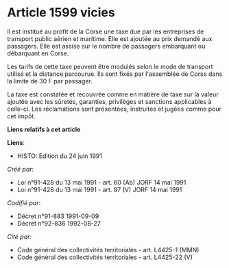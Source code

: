 # Article 1599 vicies

Il est institué au profit de la Corse une taxe due par les entreprises de transport public aérien et maritime. Elle est
ajoutée au prix demandé aux passagers. Elle est assise sur le nombre de passagers embarquant ou débarquant en Corse.

Les tarifs de cette taxe peuvent être modulés selon le mode de transport utilisé et la distance parcourue. Ils sont fixés par
l'assemblée de Corse dans la limite de 30 F par passager.

La taxe est constatée et recouvrée comme en matière de taxe sur la valeur ajoutée avec les sûretés, garanties, privilèges et
sanctions applicables à celle-ci. Les réclamations sont présentées, instruites et jugées comme pour cet impôt.

**Liens relatifs à cet article**

**Liens**:

  - HISTO: Edition du 24 juin 1991

_Créé par_:

  - Loi n°91-428 du 13 mai 1991 - art. 60 (Ab) JORF 14 mai 1991
  - Loi n°91-428 du 13 mai 1991 - art. 87 (V) JORF 14 mai 1991

_Codifié par_:

  - Décret n°91-883 1991-09-09
  - Décret n°92-836 1992-08-27

_Cité par_:

  - Code général des collectivités territoriales - art. L4425-1 (MMN)
  - Code général des collectivités territoriales - art. L4425-22 (V)
